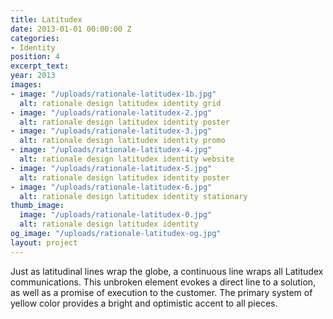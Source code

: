 ```yaml
---
title: Latitudex
date: 2013-01-01 00:00:00 Z
categories:
- Identity
position: 4
excerpt_text: 
year: 2013
images:
- image: "/uploads/rationale-latitudex-1b.jpg"
  alt: rationale design latitudex identity grid
- image: "/uploads/rationale-latitudex-2.jpg"
  alt: rationale design latitudex identity poster
- image: "/uploads/rationale-latitudex-3.jpg"
  alt: rationale design latitudex identity promo
- image: "/uploads/rationale-latitudex-4.jpg"
  alt: rationale design latitudex identity website
- image: "/uploads/rationale-latitudex-5.jpg"
  alt: rationale design latitudex identity poster
- image: "/uploads/rationale-latitudex-6.jpg"
  alt: rationale design latitudex identity stationary
thumb_image:
  image: "/uploads/rationale-latitudex-0.jpg"
  alt: rationale design latitudex identity
og_image: "/uploads/rationale-latitudex-og.jpg"
layout: project
---
```


Just as latitudinal lines wrap the globe, a continuous line wraps all Latitudex communications. This unbroken element evokes a direct line to a solution, as well as a promise of execution to the customer. The primary system of yellow color provides a bright and optimistic accent to all pieces.
